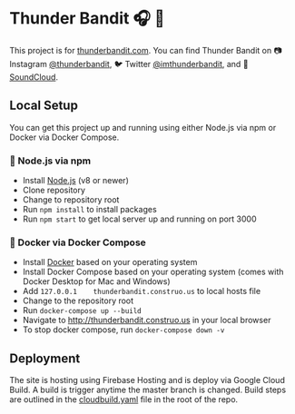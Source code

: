 # Thunder Bandit 🎧 🙌

This project is for [thunderbandit.com](https://thunderbandit.com). You can find
Thunder Bandit on 📷 Instagram [@thunderbandit](https://www.instagram.com/thunderbandit/),
🐦 Twitter [@imthunderbandit](https://twitter.com/imthunderbandit), and
🎵 [SoundCloud](https://soundcloud.com/user-544895508).

## Local Setup

You can get this project up and running using either Node.js via npm or Docker 
via Docker Compose. 

### 🐢 Node.js via npm

* Install [Node.js](http://nodejs.org/) (v8 or newer)
* Clone repository
* Change to repository root
* Run `npm install` to install packages
* Run `npm start` to get local server up and running on port 3000

### 🐳 Docker via Docker Compose

* Install [Docker](https://hub.docker.com/search/?q=docker%20desktop&type=edition&offering=community) based on your operating system 
* Install Docker Compose based on your operating system (comes with Docker Desktop for Mac and Windows)
* Add `127.0.0.1    thunderbandit.construo.us` to local hosts file
* Change to the repository root
* Run `docker-compose up --build`
* Navigate to http://thunderbandit.construo.us in your local browser
* To stop docker compose, run `docker-compose down -v`


## Deployment

The site is hosting using Firebase Hosting and is deploy via Google Cloud Build.
A build is trigger anytime the master branch is changed. Build steps are outlined
in the [cloudbuild.yaml](cloudbuild.yaml) file in the root of the repo.
